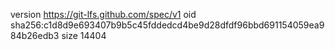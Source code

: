 version https://git-lfs.github.com/spec/v1
oid sha256:c1d8d9e693407b9b5c45fddedcd4be9d28dfdf96bbd691154059ea984b26edb3
size 14404
